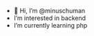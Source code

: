 - 👋 Hi, I’m @minuschuman
- I’m interested in backend<!--👀 I’m interested in ...-->
- I’m currently learning php<!--#🌱 I’m currently learning ...-->
<!--- I’m looking to collaborate on some kind of project <!--#💞️ I’m looking to collaborate on ...-->
<!--- <!--#📫 How to reach me ...-->
<!---
minuschuman/minuschuman is a ✨ special ✨ repository because its `README.md` (this file) appears on your GitHub profile.
You can click the Preview link to take a look at your changes.
--->
